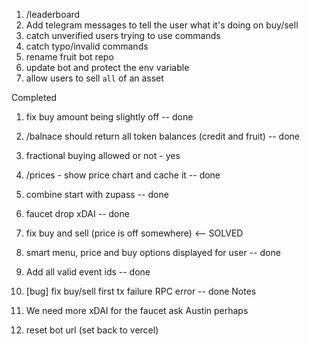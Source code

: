 1. /leaderboard
1. Add telegram messages to tell the user what it's doing on buy/sell
1. catch unverified users trying to use commands
1. catch typo/invalid commands
1. rename fruit bot repo
1. update bot and protect the env variable
1. allow users to sell `all` of an asset

Completed

1. fix buy amount being slightly off -- done
1. /balnace should return all token balances (credit and fruit) -- done
1. fractional buying allowed or not - yes
1. /prices - show price chart and cache it -- done
1. combine start with zupass -- done
1. faucet drop xDAI -- done
1. fix buy and sell (price is off somewhere) <-- SOLVED
1. smart menu, price and buy options displayed for user -- done
1. Add all valid event ids -- done
1. [bug] fix buy/sell first tx failure RPC error -- done
   Notes

1. We need more xDAI for the faucet ask Austin perhaps
1. reset bot url (set back to vercel)
